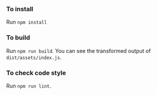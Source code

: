 ### To install
Run `npm install`

### To build
Run `npm run build`. You can see the transformed output of `dist/assets/index.js`.

### To check code style
Run `npm run lint`.
